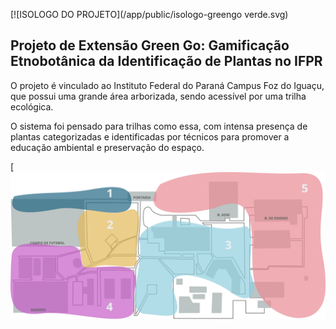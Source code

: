[![ISOLOGO DO PROJETO](/app/public/isologo-greengo verde.svg)

## Projeto de Extensão Green Go: Gamificação Etnobotânica da Identificação de Plantas no IFPR 

O projeto é vinculado ao Instituto Federal do Paraná Campus Foz do Iguaçu, que possui uma grande área arborizada, sendo acessível por uma trilha ecológica. 

O sistema foi pensado para trilhas como essa, com intensa presença de plantas categorizadas e identificadas por técnicos para promover a educação ambiental e preservação do espaço.

[![MAPA ILUSTRADO DO CAMPUS](/app/public/mapa.svg)
